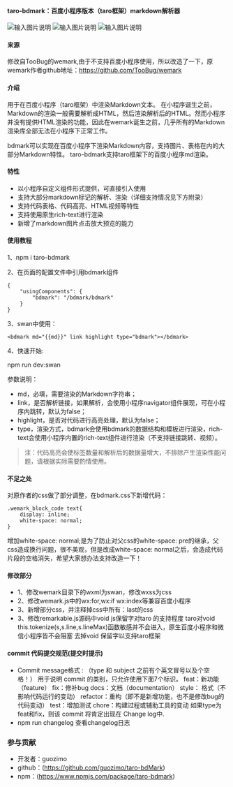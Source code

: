 #### taro-bdmark：百度小程序版本（taro框架）markdown解析器
![输入图片说明](https://github.com/guozimo/publish/blob/gh-pages/img/md1.png)
![输入图片说明](https://github.com/guozimo/publish/blob/gh-pages/img/md2.png)
![输入图片说明](https://github.com/guozimo/publish/blob/gh-pages/img/md3.png)

#### 来源
修改自TooBug的wemark,由于不支持百度小程序使用，所以改造了一下，原wemark作者github地址：https://github.com/TooBug/wemark

#### 介绍
用于在百度小程序（taro框架）中渲染Markdown文本。
在小程序诞生之前，Markdown的渲染一般需要解析成HTML，然后渲染解析后的HTML。然而小程序并没有提供HTML渲染的功能，因此在wemark诞生之前，几乎所有的Markdown渲染库全部无法在小程序下正常工作。

bdmark可以实现在百度小程序下渲染Markdown内容，支持图片、表格在内的大部分Markdown特性。
taro-bdmark支持taro框架下的百度小程序md渲染。

#### 特性

- 以小程序自定义组件形式提供，可直接引入使用
- 支持大部分markdown标记的解析、渲染（详细支持情况见下方附录）
- 支持代码表格、代码高亮、HTML视频等特性
- 支持使用原生rich-text进行渲染
- 新增了markdown图片点击放大预览的能力

#### 使用教程

1、npm i taro-bdmark

2、在页面的配置文件中引用bdmark组件

```
{
	"usingComponents": {
		"bdmark": "/bdmark/bdmark"
	}
}
```

3、swan中使用：
```
<bdmark md="{{md}}" link highlight type="bdmark"></bdmark>

```
4、快速开始:

npm run dev:swan


 参数说明：
 
- md，必填，需要渲染的Markdown字符串；
- link，是否解析链接，如果解析，会使用小程序navigator组件展现，可在小程序内跳转，默认为false；
- highlight，是否对代码进行高亮处理，默认为false；
- type，渲染方式，bdmark会使用bdmark的数据结构和模板进行渲染，rich-text会使用小程序内置的rich-text组件进行渲染（不支持链接跳转、视频）。
> 注：代码高亮会使标签数量和解析后的数据量增大，不排除产生渲染性能问题，请根据实际需要酌情使用。

#### 不足之处
对原作者的css做了部分调整，在bdmark.css下新增代码：

```
.wemark_block_code text{
	display: inline;
	white-space: normal;
}
```
增加white-space: normal;是为了防止对父css的white-space: pre的继承，父css造成换行问题，很不美观，但是改成white-space: normal之后，会造成代码片段的空格消失，希望大家想办法支持改造一下！

#### 修改部分

- 1、修改wemark目录下的wxml为swan，修改wxss为css
- 2、修改wemark.js中的wx:for,wx:if wx:index等兼容百度小程序
- 3、新增部分css，并注释掉css中所有：last的css
- 3、修改remarkable.js源码中void js保留字对taro 的支持程度 taro对void this.tokenize(s,s.line,s.lineMax)函数敏感并不会进入，原生百度小程序和微信小程序皆不会阻塞 去掉void 保留字以支持taro框架

#### commit 代码提交规范(提交时提示)
* Commit message格式
  <type>: <subject>
  （type    和    subject 之前有个英文冒号以及个空格！）
  用于说明 commit 的类别，只允许使用下面7个标识。
  feat：新功能（feature）
  fix：修补bug
  docs：文档（documentation）
  style： 格式（不影响代码运行的变动）
  refactor：重构（即不是新增功能，也不是修改bug的代码变动）
  test：增加测试
  chore：构建过程或辅助工具的变动
  如果type为feat和fix，则该 commit 将肯定出现在 Change log中.
* npm run changelog  查看changelog日志

### 参与贡献

- 开发者：guozimo
- github：(https://github.com/guozimo/taro-bdMark)
- npm：(https://www.npmjs.com/package/taro-bdmark)

